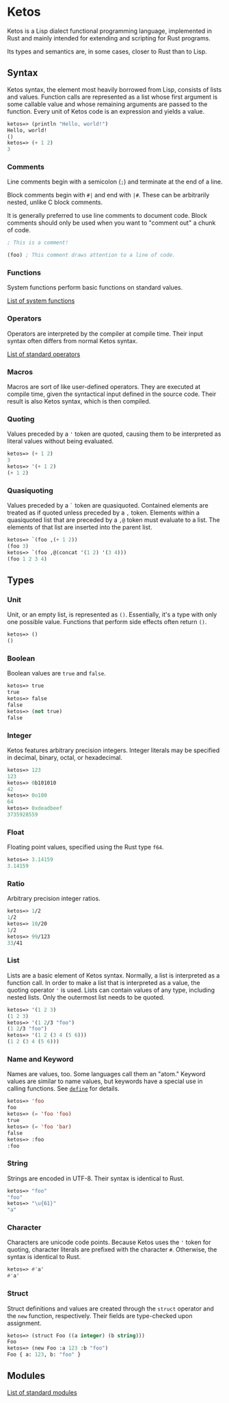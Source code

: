# Ketos

Ketos is a Lisp dialect functional programming language, implemented in Rust
and mainly intended for extending and scripting for Rust programs.

Its types and semantics are, in some cases, closer to Rust than to Lisp.

## Syntax

Ketos syntax, the element most heavily borrowed from Lisp, consists of lists and
values. Function calls are represented as a list whose first argument is some
callable value and whose remaining arguments are passed to the function.
Every unit of Ketos code is an expression and yields a value.

```lisp
ketos=> (println "Hello, world!")
Hello, world!
()
ketos=> (+ 1 2)
3
```

### Comments

Line comments begin with a semicolon (`;`) and terminate at the end of a line.

Block comments begin with `#|` and end with `|#`.
These can be arbitrarily nested, unlike C block comments.

It is generally preferred to use line comments to document code. Block comments
should only be used when you want to "comment out" a chunk of code.

```lisp
; This is a comment!

(foo) ; This comment draws attention to a line of code.
```

### Functions

System functions perform basic functions on standard values.

[List of system functions](functions.md)

### Operators

Operators are interpreted by the compiler at compile time. Their input syntax
often differs from normal Ketos syntax.

[List of standard operators](operators.md)

### Macros

Macros are sort of like user-defined operators. They are executed at compile
time, given the syntactical input defined in the source code. Their result is
also Ketos syntax, which is then compiled.

### Quoting

Values preceded by a `'` token are quoted, causing them to be interpreted as
literal values without being evaluated.

```lisp
ketos=> (+ 1 2)
3
ketos=> '(+ 1 2)
(+ 1 2)
```

### Quasiquoting

Values preceded by a `` ` `` token are quasiquoted. Contained elements are
treated as if quoted unless preceded by a `,` token. Elements within a quasiquoted
list that are preceded by a `,@` token must evaluate to a list. The elements
of that list are inserted into the parent list.

```lisp
ketos=> `(foo ,(+ 1 2))
(foo 3)
ketos=> `(foo ,@(concat '(1 2) '(3 4)))
(foo 1 2 3 4)
```

## Types

### Unit

Unit, or an empty list, is represented as `()`. Essentially, it's a type with
only one possible value. Functions that perform side effects often return `()`.

```lisp
ketos=> ()
()
```

### Boolean

Boolean values are `true` and `false`.

```lisp
ketos=> true
true
ketos=> false
false
ketos=> (not true)
false
```

### Integer

Ketos features arbitrary precision integers. Integer literals may be specified
in decimal, binary, octal, or hexadecimal.

```lisp
ketos=> 123
123
ketos=> 0b101010
42
ketos=> 0o100
64
ketos=> 0xdeadbeef
3735928559
```

### Float

Floating point values, specified using the Rust type `f64`.

```lisp
ketos=> 3.14159
3.14159
```

### Ratio

Arbitrary precision integer ratios.

```lisp
ketos=> 1/2
1/2
ketos=> 10/20
1/2
ketos=> 99/123
33/41
```

### List

Lists are a basic element of Ketos syntax. Normally, a list is interpreted as a
function call. In order to make a list that is interpreted as a value, the
quoting operator `'` is used. Lists can contain values of any type, including
nested lists. Only the outermost list needs to be quoted.

```lisp
ketos=> '(1 2 3)
(1 2 3)
ketos=> '(1 2/3 "foo")
(1 2/3 "foo")
ketos=> '(1 2 (3 4 (5 6)))
(1 2 (3 4 (5 6)))
```

### Name and Keyword

Names are values, too. Some languages call them an "atom." Keyword values
are similar to name values, but keywords have a special use in calling
functions. See [`define`](operators.md#define) for details.

```lisp
ketos=> 'foo
foo
ketos=> (= 'foo 'foo)
true
ketos=> (= 'foo 'bar)
false
ketos=> :foo
:foo
```

### String

Strings are encoded in UTF-8. Their syntax is identical to Rust.

```lisp
ketos=> "foo"
"foo"
ketos=> "\u{61}"
"a"
```

### Character

Characters are unicode code points. Because Ketos uses the `'` token for
quoting, character literals are prefixed with the character `#`. Otherwise,
the syntax is identical to Rust.

```lisp
ketos=> #'a'
#'a'
```

### Struct

Struct definitions and values are created through the `struct` operator
and the `new` function, respectively. Their fields are type-checked upon assignment.

```lisp
ketos=> (struct Foo ((a integer) (b string)))
Foo
ketos=> (new Foo :a 123 :b "foo")
Foo { a: 123, b: "foo" }
```

## Modules

[List of standard modules](modules.md)
